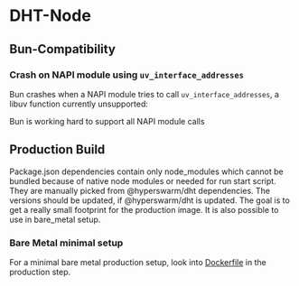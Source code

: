 # DHT-Node

## Bun-Compatibility

### Crash on NAPI module using `uv_interface_addresses`

Bun crashes when a NAPI module tries to call `uv_interface_addresses`, a libuv function currently unsupported:

Bun is working hard to support all NAPI module calls

## Production Build
Package.json dependencies contain only node_modules which cannot be bundled because of native node modules or needed for run start script. They are manually picked from @hyperswarm/dht
dependencies. The versions should be updated, if @hyperswarm/dht is updated.
The goal is to get a really small footprint for the production image. It is also possible to use in bare_metal setup.

### Bare Metal minimal setup
For a minimal bare metal production setup, look into [Dockerfile](Dockerfile) in the production step.
